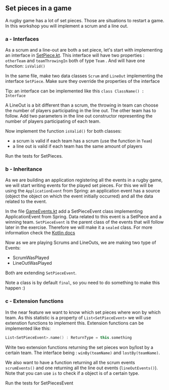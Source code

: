## Set pieces in a game
A rugby game has a lot of set pieces. Those are situations to restart a game. In this workshop you will implement a scrum and a line out.

### a - Interfaces
As a scrum and a line-out are both a set piece, let's start with implementing an interface in [SetPiece.kt](../src/main/kotlin/com/paulienvanalst/rugbymatch/game/SetPieces.kt).
This interface will have two properties : `otherTeam` and `teamThrowingIn` both of type `Team` . And will have one function: `isValid()`

In the same file, make two data classes `Scrum` and `LineOut` implementing the interface `SetPiece`. Make sure they override the properties of the interface

Tip: an interface can be implemented like this `class ClassName() : Interface`

A LineOut is a bit different than a scrum, the throwing in team can choose the number of players participating in the line out. The other team has to follow.
Add two parameters in the line out constructor representing the number of players participating of each team.

Now implement the function `isValid()` for both classes:
* a scrum is valid if each team has a scrum (use the function in `Team`) 
* a line out is valid if each team has the same amount of players

Run the tests for SetPieces.


### b - Inheritance
As we are building an application registering all the events in a rugby game, we will start writing events for the played set pieces.
For this we will be using the `ApplicationEvent` from Spring: an application event has a source (object the object on which the event initially occurred) and all the data related to the event.

In the file [GameEvents.kt](../src/main/kotlin/com/paulienvanalst/rugbymatch/events/GameEvents.kt) add a SetPieceEvent class implementing ApplicationEvent from Spring.
Data related to this event is a SetPiece and a winning team.
`SetPieceEvent` is the parent class of the events that will follow later in the exercise. Therefore we will make it a `sealed` class.
For more information check the [Kotlin docs](http://kotlinlang.org/docs/reference/sealed-classes.html)

Now as we are playing Scrums and LineOuts, we are making two type of Events:
* ScrumWasPlayed
* LineOutWasPlayed

Both are extending `SetPieceEvent`.

Note a class is by default `final`, so you need to do something to make this happen :)


### c - Extension functions
In the near feature we want to know which set pieces where won by which team. As this statistic is a property of `List<SetPieceEvent>` we will use extenstion functions to implement this.
Extension functions can be implemented like this:
```kotlin
List<SetPieceEvent>.name() : ReturnType = this.something
```

Write two extension functions returning the set pieces won by/lost by a certain team.
The interface being : `winBy(teamName)` and `lostBy(teamName)`.

We also want to have a function returning all the scrum events `scrumEvents()` and one returning all the line out events (`lineOutEvents()`).
Note that you can use `is` to check if a object is of a certain type.

Run the tests for SetPiecesEvent


